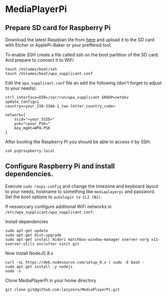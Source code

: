 # MediaPlayerPi

## Prepare SD card for Raspberry Pi
Download the latest Raspbian lite from [here](https://downloads.raspberrypi.org/raspbian_lite_latest) and upload it to the SD card with Etcher or ApplePi-Baker or your preffered tool.

To enable SSH create a file called ssh on the boot partition of the SD card. And prepare to connect it to WiFi
```
touch /Volumes/boot/ssh
touch /Volumes/boot/wpa_supplicant.conf
```
Edit the `wpa_supplicant.conf` file an add the following (don't forget to adjust to your needs):
```
ctrl_interface=DIR=/var/run/wpa_supplicant GROUP=netdev
update_config=1
country=«your_ISO-3166-1_two-letter_country_code»

network={
    ssid="«your_SSID»"
    psk="«your_PSK»"
    key_mgmt=WPA-PSK
}
```
After booting the Raspberry Pi you should be able to access it by SSH.
```
ssh pi@raspberry.local
```
## Configure Raspberry Pi and install dependencies.
Execute `sudo raspi-config` and change the timezone and keyboard layout to your needs, hostname to something like `mediaplayerpi` and password.
Set the boot options to `autologin to CLI (B2)`.

If nesseccary configure additional WiFi networks in `/etc/wpa_supplicant/wpa_supplicant.conf`.

Install dependencies
```
sudo apt-get update
sudo apt-get dist-upgrade
sudo apt-get install midori matchbox-window-manager xserver-xorg x11-xserver-utils unclutter xinit git
```

Now install NodeJS 8.x
```
curl -sL https://deb.nodesource.com/setup_8.x | sudo -E bash -
sudo apt-get install -y nodejs
node -v
```

Clone MediaPlayerPi in your home directory
```
git clone git@github.com:lazyzero/MediaPlayerPi.git
```
